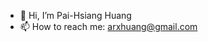 - 👋 Hi, I’m Pai-Hsiang Huang
- 📫 How to reach me: arxhuang@gmail.com

<!---
brian1143/brian1143 is a ✨ special ✨ repository because its `README.md` (this file) appears on your GitHub profile.
You can click the Preview link to take a look at your changes.
--->
